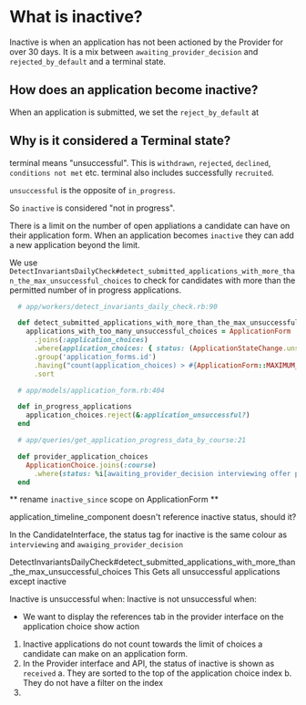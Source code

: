 # What is inactive?

Inactive is when an application has not been actioned by the Provider for over 30 days.
It is a mix between `awaiting_provider_decision` and `rejected_by_default` and a terminal state.

## How does an application become inactive?
When an application is submitted, we set the `reject_by_default` at

## Why is it considered a Terminal state?
terminal means "unsuccessful". This is `withdrawn`, `rejected`, `declined`, `conditions not met` etc.
terminal also includes successfully `recruited`.

`unsuccessful` is the opposite of `in_progress`.

So `inactive` is considered "not in progress".

There is a limit on the number of open appliations a candidate can have on their application form. When an application becomes `inactive` they can add a new application beyond the limit.

We use `DetectInvariantsDailyCheck#detect_submitted_applications_with_more_than_the_max_unsuccessful_choices` to check for candidates with more than the permitted number of in progress applications.

```ruby
  # app/workers/detect_invariants_daily_check.rb:90

  def detect_submitted_applications_with_more_than_the_max_unsuccessful_choices
    applications_with_too_many_unsuccessful_choices = ApplicationForm
      .joins(:application_choices)
      .where(application_choices: { status: (ApplicationStateChange.unsuccessful - %i[inactive]) })
      .group('application_forms.id')
      .having("count(application_choices) > #{ApplicationForm::MAXIMUM_NUMBER_OF_UNSUCCESSFUL_APPLICATIONS}")
      .sort
```

```ruby
  # app/models/application_form.rb:404

  def in_progress_applications
    application_choices.reject(&:application_unsuccessful?)
  end
```

```ruby
  # app/queries/get_application_progress_data_by_course:21

  def provider_application_choices
    ApplicationChoice.joins(:course)
      .where(status: %i[awaiting_provider_decision interviewing offer pending_conditions recruited inactive])
  end
```

** rename `inactive_since` scope on ApplicationForm **


application_timeline_component doesn't reference inactive status, should it?

In the CandidateInterface, the status tag for inactive is the same colour as `interviewing` and `awaiging_provider_decision`

DetectInvariantsDailyCheck#detect_submitted_applications_with_more_than_the_max_unsuccessful_choices
  This Gets all unsuccessful applications except inactive

Inactive is unsuccessful when:
Inactive is not unsuccessful when:
 - We want to display the references tab in the provider interface on the application choice show action



1. Inactive applications do not count towards the limit of choices a candidate can make on an application form.
2. In the Provider interface and API, the status of inactive is shown as `received`
    a. They are sorted to the top of the application choice index
    b. They do not have a filter on the index
3.

